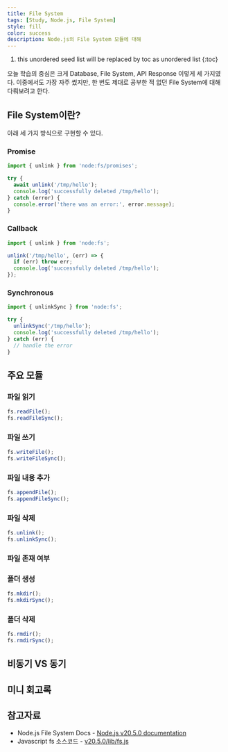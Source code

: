 ```yaml
---
title: File System
tags: [Study, Node.js, File System]
style: fill
color: success
description: Node.js의 File System 모듈에 대해
---
```


1. this unordered seed list will be replaced by toc as unordered list
{:toc}

오늘 학습의 중심은 크게 Database, File System, API Response 이렇게 세 가지였다. 이중에서도 가장 자주 썼지만, 한 번도 제대로 공부한 적 없던 File System에 대해 다뤄보려고 한다.

## File System이란?

아래 세 가지 방식으로 구현할 수 있다.
### Promise
```javascript
import { unlink } from 'node:fs/promises';

try {
  await unlink('/tmp/hello');
  console.log('successfully deleted /tmp/hello');
} catch (error) {
  console.error('there was an error:', error.message);
}
```

### Callback
```javascript
import { unlink } from 'node:fs';

unlink('/tmp/hello', (err) => {
  if (err) throw err;
  console.log('successfully deleted /tmp/hello');
});
```

### Synchronous
```javascript
import { unlinkSync } from 'node:fs';

try {
  unlinkSync('/tmp/hello');
  console.log('successfully deleted /tmp/hello');
} catch (err) {
  // handle the error
}
```

## 주요 모듈

### 파일 읽기
```javascript
fs.readFile();
fs.readFileSync();
```

### 파일 쓰기
```javascript
fs.writeFile();
fs.writeFileSync();
```

### 파일 내용 추가
```javascript
fs.appendFile();
fs.appendFileSync();
```

### 파일 삭제
```javascript
fs.unlink();
fs.unlinkSync();
```

### 파일 존재 여부

### 폴더 생성
```javascript
fs.mkdir();
fs.mkdirSync();
```

### 폴더 삭제
```javascript
fs.rmdir();
fs.rmdirSync();
```

## 비동기 VS 동기

## 미니 회고록

## 참고자료
- Node.js File System Docs - [Node.js v20.5.0 documentation](https://nodejs.org/api/fs.html)
- Javascript fs 소스코드 - [v20.5.0/lib/fs.js](https://github.com/nodejs/node/blob/v20.5.0/lib/fs.js#L224)